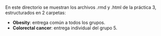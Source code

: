En este directorio se muestran los archivos .rmd y .html de la práctica 3, estructurados en 2 carpetas:

- **Obesity**: entrega común a todos los grupos.
- **Colorectal cancer**: entrega individual del grupo 5.
